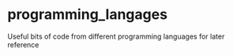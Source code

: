 # programming_langages

Useful bits of code from different programming languages for later reference
